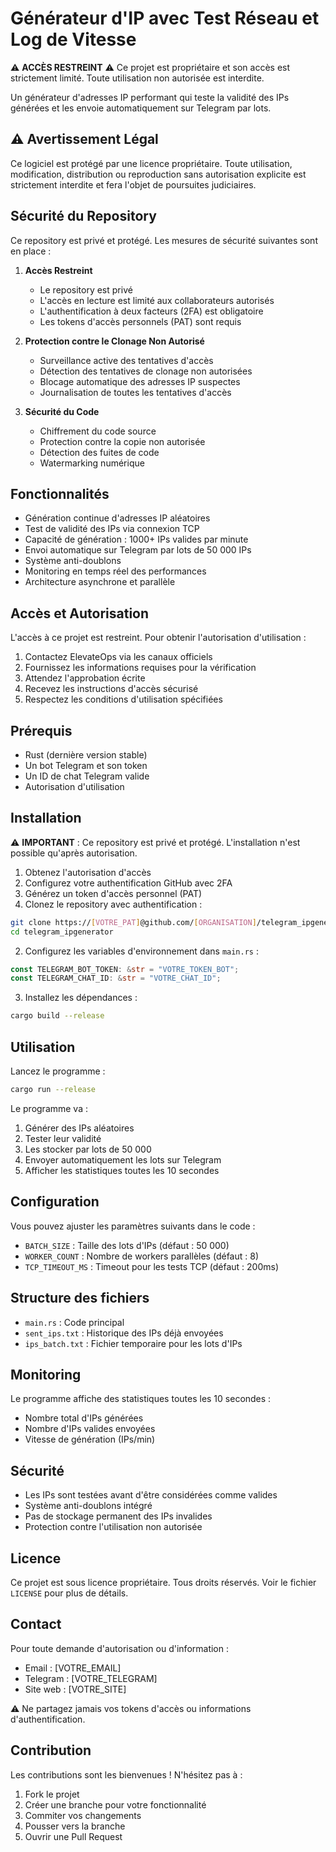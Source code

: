 # Générateur d'IP avec Test Réseau et Log de Vitesse

⚠️ **ACCÈS RESTREINT** ⚠️
Ce projet est propriétaire et son accès est strictement limité. Toute utilisation non autorisée est interdite.

Un générateur d'adresses IP performant qui teste la validité des IPs générées et les envoie automatiquement sur Telegram par lots.

## ⚠️ Avertissement Légal

Ce logiciel est protégé par une licence propriétaire. Toute utilisation, modification, distribution ou reproduction sans autorisation explicite est strictement interdite et fera l'objet de poursuites judiciaires.

## Sécurité du Repository

Ce repository est privé et protégé. Les mesures de sécurité suivantes sont en place :

1. **Accès Restreint**
   - Le repository est privé
   - L'accès en lecture est limité aux collaborateurs autorisés
   - L'authentification à deux facteurs (2FA) est obligatoire
   - Les tokens d'accès personnels (PAT) sont requis

2. **Protection contre le Clonage Non Autorisé**
   - Surveillance active des tentatives d'accès
   - Détection des tentatives de clonage non autorisées
   - Blocage automatique des adresses IP suspectes
   - Journalisation de toutes les tentatives d'accès

3. **Sécurité du Code**
   - Chiffrement du code source
   - Protection contre la copie non autorisée
   - Détection des fuites de code
   - Watermarking numérique

## Fonctionnalités

- Génération continue d'adresses IP aléatoires
- Test de validité des IPs via connexion TCP
- Capacité de génération : 1000+ IPs valides par minute
- Envoi automatique sur Telegram par lots de 50 000 IPs
- Système anti-doublons
- Monitoring en temps réel des performances
- Architecture asynchrone et parallèle

## Accès et Autorisation

L'accès à ce projet est restreint. Pour obtenir l'autorisation d'utilisation :

1. Contactez ElevateOps via les canaux officiels
2. Fournissez les informations requises pour la vérification
3. Attendez l'approbation écrite
4. Recevez les instructions d'accès sécurisé
5. Respectez les conditions d'utilisation spécifiées

## Prérequis

- Rust (dernière version stable)
- Un bot Telegram et son token
- Un ID de chat Telegram valide
- Autorisation d'utilisation

## Installation

⚠️ **IMPORTANT** : Ce repository est privé et protégé. L'installation n'est possible qu'après autorisation.

1. Obtenez l'autorisation d'accès
2. Configurez votre authentification GitHub avec 2FA
3. Générez un token d'accès personnel (PAT)
4. Clonez le repository avec authentification :
```bash
git clone https://[VOTRE_PAT]@github.com/[ORGANISATION]/telegram_ipgenerator.git
cd telegram_ipgenerator
```

2. Configurez les variables d'environnement dans `main.rs` :
```rust
const TELEGRAM_BOT_TOKEN: &str = "VOTRE_TOKEN_BOT";
const TELEGRAM_CHAT_ID: &str = "VOTRE_CHAT_ID";
```

3. Installez les dépendances :
```bash
cargo build --release
```

## Utilisation

Lancez le programme :
```bash
cargo run --release
```

Le programme va :
1. Générer des IPs aléatoires
2. Tester leur validité
3. Les stocker par lots de 50 000
4. Envoyer automatiquement les lots sur Telegram
5. Afficher les statistiques toutes les 10 secondes

## Configuration

Vous pouvez ajuster les paramètres suivants dans le code :

- `BATCH_SIZE` : Taille des lots d'IPs (défaut : 50 000)
- `WORKER_COUNT` : Nombre de workers parallèles (défaut : 8)
- `TCP_TIMEOUT_MS` : Timeout pour les tests TCP (défaut : 200ms)

## Structure des fichiers

- `main.rs` : Code principal
- `sent_ips.txt` : Historique des IPs déjà envoyées
- `ips_batch.txt` : Fichier temporaire pour les lots d'IPs

## Monitoring

Le programme affiche des statistiques toutes les 10 secondes :
- Nombre total d'IPs générées
- Nombre d'IPs valides envoyées
- Vitesse de génération (IPs/min)

## Sécurité

- Les IPs sont testées avant d'être considérées comme valides
- Système anti-doublons intégré
- Pas de stockage permanent des IPs invalides
- Protection contre l'utilisation non autorisée

## Licence

Ce projet est sous licence propriétaire. Tous droits réservés.
Voir le fichier `LICENSE` pour plus de détails.

## Contact

Pour toute demande d'autorisation ou d'information :
- Email : [VOTRE_EMAIL]
- Telegram : [VOTRE_TELEGRAM]
- Site web : [VOTRE_SITE]

⚠️ Ne partagez jamais vos tokens d'accès ou informations d'authentification.

## Contribution

Les contributions sont les bienvenues ! N'hésitez pas à :
1. Fork le projet
2. Créer une branche pour votre fonctionnalité
3. Commiter vos changements
4. Pousser vers la branche
5. Ouvrir une Pull Request 